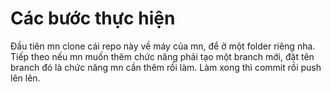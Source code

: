 # Các bước thực hiện
Đầu tiên mn clone cái repo này về máy của mn, để ở một folder riêng nha.
Tiếp theo nếu mn muốn thêm chức năng phải tạo một branch mới, đặt tên branch đó là chức năng mn cần thêm rồi làm. Làm xong thì commit rồi push lên lên.

